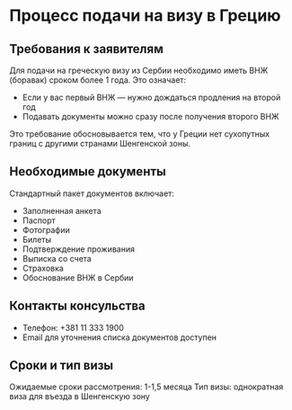 # Процесс подачи на визу в Грецию

## Требования к заявителям

Для подачи на греческую визу из Сербии необходимо иметь ВНЖ (боравак) сроком более 1 года. Это означает:
- Если у вас первый ВНЖ — нужно дождаться продления на второй год
- Подавать документы можно сразу после получения второго ВНЖ

Это требование обосновывается тем, что у Греции нет сухопутных границ с другими странами Шенгенской зоны.

## Необходимые документы

Стандартный пакет документов включает:
- Заполненная анкета
- Паспорт
- Фотографии
- Билеты
- Подтверждение проживания
- Выписка со счета
- Страховка
- Обоснование ВНЖ в Сербии

## Контакты консульства

- Телефон: +381 11 333 1900
- Email для уточнения списка документов доступен

## Сроки и тип визы

Ожидаемые сроки рассмотрения: 1-1,5 месяца
Тип визы: однократная виза для въезда в Шенгенскую зону
